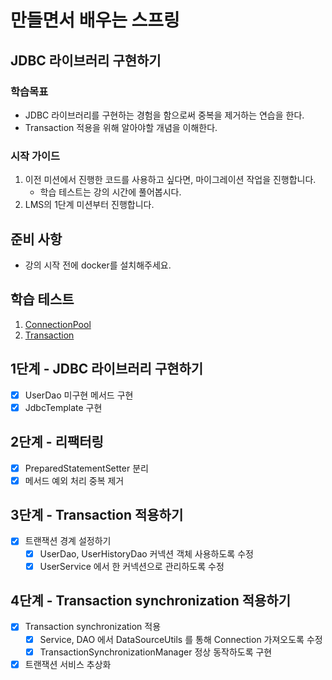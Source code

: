 # 만들면서 배우는 스프링

## JDBC 라이브러리 구현하기

### 학습목표
- JDBC 라이브러리를 구현하는 경험을 함으로써 중복을 제거하는 연습을 한다.
- Transaction 적용을 위해 알아야할 개념을 이해한다.

### 시작 가이드
1. 이전 미션에서 진행한 코드를 사용하고 싶다면, 마이그레이션 작업을 진행합니다.
    - 학습 테스트는 강의 시간에 풀어봅시다.
2. LMS의 1단계 미션부터 진행합니다.

## 준비 사항
- 강의 시작 전에 docker를 설치해주세요.

## 학습 테스트
1. [ConnectionPool](study/src/test/java/connectionpool)
2. [Transaction](study/src/test/java/transaction)

## 1단계 - JDBC 라이브러리 구현하기

- [x] UserDao 미구현 메서드 구현
- [x] JdbcTemplate 구현

## 2단계 - 리팩터링

- [x] PreparedStatementSetter 분리
- [x] 메서드 예외 처리 중복 제거

## 3단계 - Transaction 적용하기

- [x] 트랜잭션 경계 설정하기
  - [x] UserDao, UserHistoryDao 커넥션 객체 사용하도록 수정
  - [x] UserService 에서 한 커넥션으로 관리하도록 수정

## 4단계 - Transaction synchronization 적용하기

- [x] Transaction synchronization 적용
  - [x] Service, DAO 에서 DataSourceUtils 를 통해 Connection 가져오도록 수정
  - [x] TransactionSynchronizationManager 정상 동작하도록 구현
- [x] 트랜잭션 서비스 추상화
